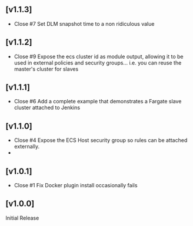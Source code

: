 ## [v1.1.3]

- Close #7  Set DLM snapshot time to a non ridiculous value


## [v1.1.2]

- Close #9  Expose the ecs cluster id as module output, allowing it to be used in external policies and security groups... i.e. you can reuse the master's cluster for slaves


## [v1.1.1]

- Close #6  Add a complete example that demonstrates a Fargate slave cluster attached to Jenkins


## [v1.1.0]

- Close #4  Expose the ECS Host security group so rules can be attached externally.
- 

## [v1.0.1]

- Close #1  Fix Docker plugin install occasionally fails


## [v1.0.0]

Initial Release
